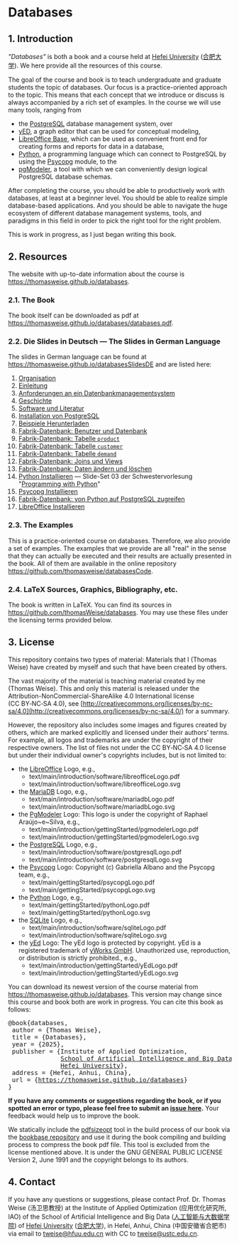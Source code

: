 # Databases

## 1. Introduction

*"Databases"* is both a book and a course held at [Hefei University](http://www.hfuu.edu.cn/english/) ([合肥大学](http://www.hfuu.edu.cn/)).
We here provide all the resources of this course.

The goal of the course and book is to teach undergraduate and graduate students the topic of databases.
Our focus is a practice-oriented approach to the topic.
This means that each concept that we introduce or discuss is always accompanied by a rich set of examples.
In the course we will use many tools, ranging from

- the [PostgreSQL](https://www.postgresql.org) database management system, over
- [yED](https://yed.yworks.com), a graph editor that can be used for conceptual modeling,
- [LibreOffice Base](https://www.libreoffice.org), which can be used as convenient front end for creating forms and reports for data in a database,
- [Python](https://thomasweise.github.io/programmingWithPython), a programming language which can connect to PostgreSQL by using the [Psycopg](https://www.psycopg.org) module, to the
- [pgModeler](https://pgmodeler.io), a tool with which we can conveniently design logical PostgreSQL database schemas.

After completing the course, you should be able to productively work with databases, at least at a beginner level.
You should be able to realize simple database-based applications.
And you should be able to navigate the huge ecosystem of different database management systems, tools, and paradigms in this field in order to pick the right tool for the right problem.

This is work in progress, as I just began writing this book.


## 2. Resources
The website with up-to-date information about the course is <https://thomasweise.github.io/databases>.


### 2.1. The Book
The book itself can be downloaded as pdf at <https://thomasweise.github.io/databases/databases.pdf>.


### 2.2. Die Slides in Deutsch  &mdash; The Slides in German Language
The slides in German language can be found at <https://thomasweise.github.io/databasesSlidesDE> and are listed here:

1. [Organisation](https://thomasweise.github.io/databasesSlidesDE/01_organisation.pdf)
2. [Einleitung](https://thomasweise.github.io/databasesSlidesDE/02_einleitung.pdf)
3. [Anforderungen an ein Datenbankmanagementsystem](https://thomasweise.github.io/databasesSlidesDE/03_anforderungen.pdf)
4. [Geschichte](https://thomasweise.github.io/databasesSlidesDE/04_geschichte.pdf)
5. [Software und Literatur](https://thomasweise.github.io/databasesSlidesDE/05_software_und_literatur.pdf)
6. [Installation von PostgreSQL](https://thomasweise.github.io/databasesSlidesDE/06_installation_postgresql.pdf)
7. [Beispiele Herunterladen](https://thomasweise.github.io/databasesSlidesDE/07_beispiele_herunterladen.pdf)
8. [Fabrik-Datenbank: Benutzer und Datenbank](https://thomasweise.github.io/databasesSlidesDE/08_fabrik_datenbank_benutzer_und_db.pdf)
9. [Fabrik-Datenbank: Tabelle `product`](https://thomasweise.github.io/databasesSlidesDE/08_fabrik_datenbank_tabelle_product.pdf)
10. [Fabrik-Datenbank: Tabelle `customer`](https://thomasweise.github.io/databasesSlidesDE/10_fabrik_datenbank_tabelle_customer.pdf)
11. [Fabrik-Datenbank: Tabelle `demand`](https://thomasweise.github.io/databasesSlidesDE/11_fabrik_datenbank_tabelle_demand.pdf)
12. [Fabrik-Datenbank: Joins und Views](https://thomasweise.github.io/databasesSlidesDE/12_fabrik_datenbank_joins_und_views.pdf)
13. [Fabrik-Datenbank: Daten ändern und löschen](https://thomasweise.github.io/databasesSlidesDE/13_fabrik_datenbank_daten_ändern_und_löschen.pdf)
14. [Python Installieren](https://thomasweise.github.io/programmingWithPythonSlidesDE/03_python_installieren.pdf) &mdash; Slide-Set&nbsp;03 der Schwestervorlesung "[Programming with Python](https://thomasweise.github.io/programmingWithPython)"
15. [Psycopg Installieren](https://thomasweise.github.io/databasesSlidesDE/15_psycopg_installieren.pdf)
16. [Fabrik-Datenbank: von Python auf PostgreSQL zugreifen](https://thomasweise.github.io/databasesSlidesDE/16_fabrik_datenbank_von_python_auf_postgresql_zugreifen.pdf)
17. [LibreOffice Installieren](https://thomasweise.github.io/databasesSlidesDE/17_libreoffice_installieren.pdf)


### 2.3. The Examples
This is a practice-oriented course on databases.
Therefore, we also provide a set of examples.
The examples that we provide are all "real" in the sense that they can actually be executed and their results are actually presented in the book.
All of them are available in the online repository <https://github.com/thomasweise/databasesCode>.


### 2.4. LaTeX Sources, Graphics, Bibliography, etc.
The book is written in LaTeX.
You can find its sources in <https://github.com/thomasWeise/databases>.
You may use these files under the licensing terms provided below.


## 3. License
This repository contains two types of material:
Materials that I (Thomas Weise) have created by myself and such that have been created by others.

The vast majority of the material is teaching material created by me (Thomas Weise).
This and only this material is released under the Attribution-NonCommercial-ShareAlike 4.0 International license (CC&nbsp;BY&#8209;NC&#8209;SA&nbsp;4.0), see [http://creativecommons.org/licenses/by-nc-sa/4.0](http://creativecommons.org/licenses/by-nc-sa/4.0/) for a summary.

However, the repository also includes some images and figures created by others, which are marked explicitly and licensed under their authors' terms.
For example, all logos and trademarks are under the copyright of their respective owners.
The list of files not under the CC&nbsp;BY&#8209;NC&#8209;SA&nbsp;4.0 license but under their individual owner's copyrights includes, but is not limited to:

+ the [LibreOffice](https://www.libreoffice.org) Logo, e.g.,
    - text/main/introduction/software/libreofficeLogo.pdf
    - text/main/introduction/software/libreofficeLogo.svg
+ the [MariaDB](https://mariadb.org) Logo, e.g.,
    - text/main/introduction/software/mariadbLogo.pdf
    - text/main/introduction/software/mariadbLogo.svg
+ the [PgModeler](https://pgmodeler.io) Logo: This logo is under the copyright of Raphael Araújo~e~Silva, e.g.,
    - text/main/introduction/gettingStarted/pgmodelerLogo.pdf
    - text/main/introduction/gettingStarted/pgmodelerLogo.svg
+ the [PostgreSQL](https://www.postgresql.org) Logo, e.g.,
    - text/main/introduction/software/postgresqlLogo.pdf
    - text/main/introduction/software/postgresqlLogo.svg
+ the [Psycopg](https://www.psycopg.org) Logo: Copyright (c) Gabriella Albano and the Psycopg team, e.g.,
    - text/main/gettingStarted/psycopgLogo.pdf
    - text/main/gettingStarted/psycopgLogo.svg
+ the [Python](https://www.python.org) Logo, e.g.,
    - text/main/gettingStarted/pythonLogo.pdf
    - text/main/gettingStarted/pythonLogo.svg
+ the [SQLite](https://sqlite.org) Logo, e.g.,
    - text/main/introduction/software/sqliteLogo.pdf
    - text/main/introduction/software/sqliteLogo.svg
+ the [yEd](https://www.yworks.com/products/yed) Logo: The yEd logo is protected by copyright. yEd is a registered trademark of [yWorks GmbH](https://www.yworks.com). Unauthorized use, reproduction, or distribution is strictly prohibited., e.g.,
    - text/main/introduction/gettingStarted/yEdLogo.pdf
    - text/main/introduction/gettingStarted/yEdLogo.svg

You can download its newest version of the course material from <https://thomasweise.github.io/databases>.
This version may change since this course and book both are work in progress.
You can cite this book as follows:

<pre>@book{databases,<br/>&nbsp;author&nbsp;=&nbsp;{Thomas&nbsp;Weise},<br/>&nbsp;title&nbsp;=&nbsp;{Databases},<br/>&nbsp;year&nbsp;=&nbsp;{2025},<br/>&nbsp;publisher&nbsp;=&nbsp;{Institute&nbsp;of&nbsp;Applied&nbsp;Optimization,<br/>&nbsp;&nbsp;&nbsp;&nbsp;&nbsp;&nbsp;&nbsp;&nbsp;&nbsp;&nbsp;&nbsp;&nbsp;&nbsp;&nbsp;<a href="http://www.hfuu.edu.cn/aibd">School&nbsp;of&nbsp;Artificial&nbsp;Intelligence&nbsp;and&nbsp;Big&nbsp;Data</a>,<br/>&nbsp;&nbsp;&nbsp;&nbsp;&nbsp;&nbsp;&nbsp;&nbsp;&nbsp;&nbsp;&nbsp;&nbsp;&nbsp;&nbsp;<a href="http://www.hfuu.edu.cn/">Hefei&nbsp;University</a>},<br/>&nbsp;address&nbsp;=&nbsp;{Hefei,&nbsp;Anhui,&nbsp;China},<br/>&nbsp;url&nbsp;=&nbsp;{<a href="https://thomasweise.github.io/databases">https://thomasweise.github.io/databases</a>}<br/>}</pre>

**If you have any comments or suggestions regarding the book, or if you spotted an error or typo, please feel free to submit an [issue here](https://github.com/thomasWeise/databases/issues).**
Your feedback would help us to improve the book.

We statically include the [pdfsizeopt](https://github.com/pts/pdfsizeopt) tool in the build process of our book  via the [bookbase repository](https://github.com/thomasWeise/bookbase) and use it during the book compiling and building process to compress the book pdf file.
This tool is excluded from the license mentioned above.
It is under the GNU GENERAL PUBLIC LICENSE Version 2, June 1991 and the copyright belongs to its authors.


## 4. Contact
If you have any questions or suggestions, please contact
Prof. Dr. Thomas Weise (汤卫思教授)
at the Institute of Applied Optimization (应用优化研究所, IAO)
of the School of Artificial Intelligence and Big Data ([人工智能与大数据学院](http://www.hfuu.edu.cn/aibd))
of [Hefei University](http://www.hfuu.edu.cn/english/) ([合肥大学](http://www.hfuu.edu.cn/)),
in Hefei, Anhui, China (中国安徽省合肥市)
via email to [tweise@hfuu.edu.cn](mailto:tweise@hfuu.edu.cn) with CC to [tweise@ustc.edu.cn](mailto:tweise@ustc.edu.cn).
